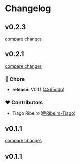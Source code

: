 # Changelog

## v0.2.3

[compare changes](https://github.com/Ribeiro-Tiago/nuxt-lazyload-css/compare/v0.2.1...v0.2.3)

## v0.2.1

[compare changes](https://github.com/Ribeiro-Tiago/nuxt-lazyload-css/compare/v0.1.1...v0.2.1)

### 🏡 Chore

- **release:** V0.1.1 ([4365ddb](https://github.com/Ribeiro-Tiago/nuxt-lazyload-css/commit/4365ddb))

### ❤️ Contributors

- Tiago Ribeiro ([@Ribeiro-Tiago](https://github.com/Ribeiro-Tiago))

## v0.1.1

[compare changes](https://github.com/Ribeiro-Tiago/nuxt-lazyload-css/compare/v0.1.1...v0.1.1)

## v0.1.1

